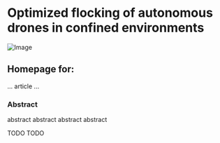 # Optimized flocking of autonomous drones in confined environments

![Image](src)

## Homepage for:

... article ...

### Abstract

abstract abstract abstract abstract

TODO TODO
